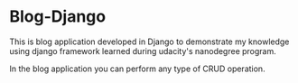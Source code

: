 # Blog-Django
This is blog application developed in Django to demonstrate my knowledge using django framework learned during udacity's nanodegree program.

In the blog application you can perform any type of CRUD operation.
